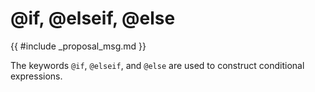 # @if, @elseif, @else

{{ #include _proposal_msg.md }}

The keywords `@if`, `@elseif`, and `@else` are used to construct conditional expressions.